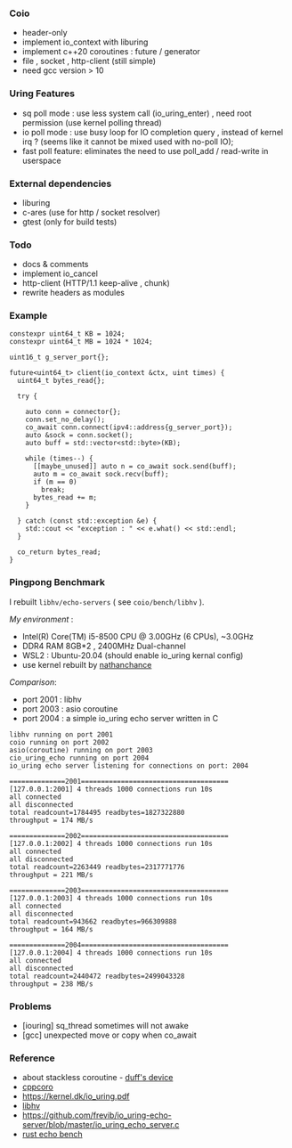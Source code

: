 ### Coio
* header-only
* implement io_context with liburing
* implement c++20 coroutines : future / generator
* file , socket , http-client (still simple)
* need gcc version > 10

### Uring Features
* sq poll mode : use less system call (io_uring_enter) , need root permission (use kernel polling thread)
* io poll mode : use busy loop for IO completion query , instead of kernel irq ? (seems like it cannot be mixed used with no-poll IO);
* fast poll feature: eliminates the need to use poll_add / read-write in userspace 

### External dependencies
* liburing
* c-ares (use for http / socket resolver)
* gtest (only for build tests)

### Todo
* docs & comments
* implement io_cancel   
* http-client (HTTP/1.1 keep-alive , chunk) 
* rewrite headers as modules

### Example

```
constexpr uint64_t KB = 1024;
constexpr uint64_t MB = 1024 * 1024;

uint16_t g_server_port{};

future<uint64_t> client(io_context &ctx, uint times) {
  uint64_t bytes_read{};

  try {

    auto conn = connector{};
    conn.set_no_delay();
    co_await conn.connect(ipv4::address{g_server_port});
    auto &sock = conn.socket();
    auto buff = std::vector<std::byte>(KB);

    while (times--) {
      [[maybe_unused]] auto n = co_await sock.send(buff);
      auto m = co_await sock.recv(buff);
      if (m == 0)
        break;
      bytes_read += m;
    }

  } catch (const std::exception &e) {
    std::cout << "exception : " << e.what() << std::endl;
  }

  co_return bytes_read;
}

```

### Pingpong Benchmark

I rebuilt `libhv/echo-servers` ( see `coio/bench/libhv` ).

*My environment* :
* Intel(R) Core(TM) i5-8500 CPU @ 3.00GHz (6 CPUs), ~3.0GHz
* DDR4 RAM 8GB*2 , 2400MHz Dual-channel
* WSL2 : Ubuntu-20.04 (should enable io_uring kernal config)
* use kernel rebuilt by [nathanchance](https://github.com/nathanchance/WSL2-Linux-Kernel)

*Comparison*:
* port 2001 : libhv 
* port 2003 : asio coroutine 
* port 2004 : a simple io_uring echo server written in C

```
libhv running on port 2001
coio running on port 2002
asio(coroutine) running on port 2003
cio_uring_echo running on port 2004
io_uring echo server listening for connections on port: 2004

==============2001=====================================
[127.0.0.1:2001] 4 threads 1000 connections run 10s
all connected
all disconnected
total readcount=1784495 readbytes=1827322880
throughput = 174 MB/s

==============2002=====================================
[127.0.0.1:2002] 4 threads 1000 connections run 10s
all connected
all disconnected
total readcount=2263449 readbytes=2317771776
throughput = 221 MB/s

==============2003=====================================
[127.0.0.1:2003] 4 threads 1000 connections run 10s
all connected
all disconnected
total readcount=943662 readbytes=966309888
throughput = 164 MB/s

==============2004=====================================
[127.0.0.1:2004] 4 threads 1000 connections run 10s
all connected
all disconnected
total readcount=2440472 readbytes=2499043328
throughput = 238 MB/s
```

### Problems
* [iouring] sq_thread sometimes will not awake 
* [gcc] unexpected move or copy when co_await

### Reference 
* about stackless coroutine - [duff's device](https://mthli.xyz/coroutines-in-c/)
* [cppcoro](https://github.com/lewissbaker/cppcoro)
* https://kernel.dk/io_uring.pdf
* [libhv](https://github.com/ithewei/libhv)
* https://github.com/frevib/io_uring-echo-server/blob/master/io_uring_echo_server.c
* [rust echo bench](https://github.com/haraldh/rust_echo_bench)
